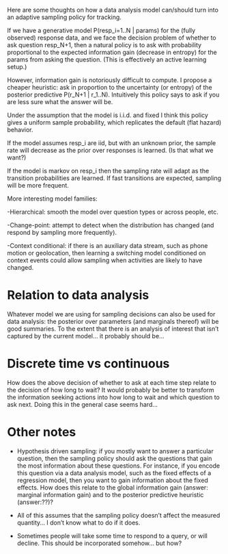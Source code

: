 
Here are some thoughts on how a data analysis model can/should turn into an adaptive sampling policy for tracking.

If we have a generative model P(resp_i=1..N | params) for the (fully observed) response data, and we face the decision problem of whether to ask question resp_N+1, then a natural policy is to ask with probability proportional to the expected information gain (decrease in entropy) for the params from asking the question. (This is effectively an active learning setup.)

However, information gain is notoriously difficult to compute. I propose a cheaper heuristic: ask in proportion to the uncertainty (or entropy) of the posterior predictive P(r_N+1 | r_1..N). Intuitively this policy says to ask if you are less sure what the answer will be.

Under the assumption that the model is i.i.d. and fixed I think this policy gives a uniform sample probability, which replicates the default (flat hazard) behavior. 

If the model assumes resp_i are iid, but with an unknown prior, the sample rate will decrease as the prior over responses is learned. (Is that what we want?)

If the model is markov on resp_i then the sampling rate will adapt as the transition probabilities are learned. If fast transitions are expected, sampling will be more frequent.

More interesting model families:

-Hierarchical: smooth the model over question types or across people, etc.

-Change-point: attempt to detect when the distribution has changed (and respond by sampling more frequently).

-Context conditional: if there is an auxiliary data stream, such as phone motion or geolocation, then learning a switching model conditioned on context events could allow sampling when activities are likely to have changed.

# Relation to data analysis

Whatever model we are using for sampling decisions can also be used for data analysis: the posterior over parameters (and marginals thereof) will be good summaries. To the extent that there is an analysis of interest that isn’t captured by the current model… it probably should be…

# Discrete time vs continuous

How does the above decision of whether to ask at each time step relate to the decision of how long to wait? It would probably be better to transform the information seeking actions into how long to wait and which question to ask next. Doing this in the general case seems hard…


# Other notes

- Hypothesis driven sampling: if you mostly want to answer a particular question, then the sampling policy should ask the questions that gain the most information about these questions. For instance, if you encode this question via a data analysis model, such as the fixed effects of a regression model, then you want to gain information about the fixed effects. How does this relate to the global information gain (answer: marginal information gain) and to the posterior predictive heuristic (answer:??)?

- All of this assumes that the sampling policy doesn’t affect the measured quantity… I don’t know what to do if it does.

- Sometimes people will take some time to respond to a query, or will decline. This should be incorporated somehow… but how?

